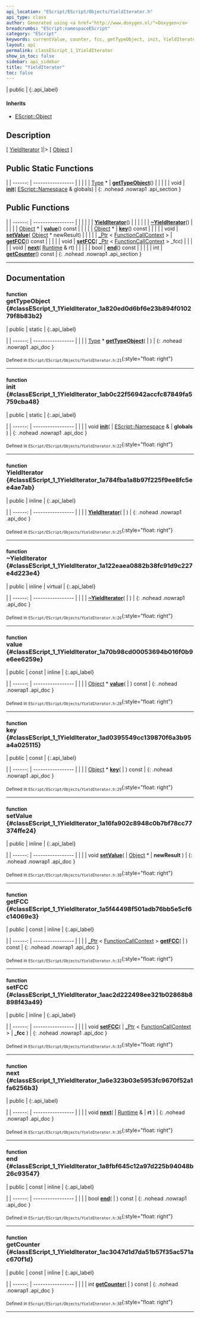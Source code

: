 ```yaml
---
api_location: "EScript/EScript/Objects/YieldIterator.h"
api_type: class
author: Generated using <a href="http://www.doxygen.nl/">Doxygen</a>
breadcrumbs: "EScript:namespaceEScript"
category: "EScript"
keywords: currentValue, counter, fcc, getTypeObject, init, YieldIterator, ~YieldIterator, value, key, setValue, getFCC, setFCC, next, end, getCounter
layout: api
permalink: classEScript_1_1YieldIterator
show_in_toc: false
sidebar: api_sidebar
title: "YieldIterator"
toc: false
---
```


| public |
{:.api_label}

#### Inherits

* [EScript::Object](classEScript_1_1Object)


## Description

[ [YieldIterator](classEScript_1_1YieldIterator) ]|> [ [Object](classEScript_1_1Object) ]



## Public Static Functions

|
| ------: | ----------------- |
|  | |
| [Type](classEScript_1_1Type) * | **[getTypeObject](#classEScript_1_1YieldIterator_1a820ed0d6bf6e23b894f010279f8b83b2)**() |
|  | |
| void | **[init](#classEScript_1_1YieldIterator_1ab0c22f56942accfc87849fa5759cba48)**( [EScript::Namespace](classEScript_1_1Namespace) & globals) |
{: .nohead .nowrap1 .api_section }


## Public Functions

|
| ------: | ----------------- |
|  | |
|  | **[YieldIterator](#classEScript_1_1YieldIterator_1a784fba1a8b97f225f9ee8fc5ee4ae7ab)**() |
|  | |
|  | **[~YieldIterator](#classEScript_1_1YieldIterator_1a122eaea0882b38fc91d9c227e4d223e4)**() |
|  | |
| [Object](classEScript_1_1Object) * | **[value](#classEScript_1_1YieldIterator_1a70b98cd00053694b016f0b9e6ee6259e)**() const |
|  | |
| [Object](classEScript_1_1Object) * | **[key](#classEScript_1_1YieldIterator_1ad0395549cc139870f6a3b95a4a025115)**() const |
|  | |
| void | **[setValue](#classEScript_1_1YieldIterator_1a16fa902c8948c0b7bf78cc77374ffe24)**( [Object](classEScript_1_1Object) * newResult) |
|  | |
| [_Ptr](classEScript_1_1%5F%5FPtr) < [FunctionCallContext](classEScript_1_1FunctionCallContext) > | **[getFCC](#classEScript_1_1YieldIterator_1a5f44498f501adb76bb5e5cf6c14069e3)**() const |
|  | |
| void | **[setFCC](#classEScript_1_1YieldIterator_1aac2d222498ee321b02868b8898f43a49)**( [_Ptr](classEScript_1_1%5F%5FPtr) < [FunctionCallContext](classEScript_1_1FunctionCallContext) > _fcc) |
|  | |
| void | **[next](#classEScript_1_1YieldIterator_1a6e323b03e5953fc9670f52a1fa6256b3)**( [Runtime](classEScript_1_1Runtime) & rt) |
|  | |
| bool | **[end](#classEScript_1_1YieldIterator_1a8fbf645c12a97d225b94048b26c93547)**() const |
|  | |
| int | **[getCounter](#classEScript_1_1YieldIterator_1ac3047d1d7da51b57f35ac571ac670f1d)**() const |
{: .nohead .nowrap1 .api_section }


-------------------------------------------------------------------

## Documentation

### <small>function</small><br/> getTypeObject {#classEScript_1_1YieldIterator_1a820ed0d6bf6e23b894f010279f8b83b2}

| public | static |
{:.api_label}

|
| ------: | ----------------- |
|  |
| [Type](classEScript_1_1Type) * **[getTypeObject](#classEScript_1_1YieldIterator_1a820ed0d6bf6e23b894f010279f8b83b2)**( |  ) |
{: .nohead .nowrap1 .api_doc }





<sub>Defined in `EScript/EScript/Objects/YieldIterator.h:21`</sub>{:style="float: right"}

-------------------------------------------------------------------

### <small>function</small><br/> init {#classEScript_1_1YieldIterator_1ab0c22f56942accfc87849fa5759cba48}

| public | static |
{:.api_label}

|
| ------: | ----------------- |
|  |
| void **[init](#classEScript_1_1YieldIterator_1ab0c22f56942accfc87849fa5759cba48)**( |  [EScript::Namespace](classEScript_1_1Namespace) & | **globals** ) |
{: .nohead .nowrap1 .api_doc }





<sub>Defined in `EScript/EScript/Objects/YieldIterator.h:22`</sub>{:style="float: right"}

-------------------------------------------------------------------

### <small>function</small><br/> YieldIterator {#classEScript_1_1YieldIterator_1a784fba1a8b97f225f9ee8fc5ee4ae7ab}

| public | inline |
{:.api_label}

|
| ------: | ----------------- |
|  |
|  **[YieldIterator](#classEScript_1_1YieldIterator_1a784fba1a8b97f225f9ee8fc5ee4ae7ab)**( |  ) |
{: .nohead .nowrap1 .api_doc }





<sub>Defined in `EScript/EScript/Objects/YieldIterator.h:25`</sub>{:style="float: right"}

-------------------------------------------------------------------

### <small>function</small><br/> ~YieldIterator {#classEScript_1_1YieldIterator_1a122eaea0882b38fc91d9c227e4d223e4}

| public | inline | virtual |
{:.api_label}

|
| ------: | ----------------- |
|  |
|  **[~YieldIterator](#classEScript_1_1YieldIterator_1a122eaea0882b38fc91d9c227e4d223e4)**( |  ) |
{: .nohead .nowrap1 .api_doc }





<sub>Defined in `EScript/EScript/Objects/YieldIterator.h:26`</sub>{:style="float: right"}

-------------------------------------------------------------------

### <small>function</small><br/> value {#classEScript_1_1YieldIterator_1a70b98cd00053694b016f0b9e6ee6259e}

| public | const | inline |
{:.api_label}

|
| ------: | ----------------- |
|  |
| [Object](classEScript_1_1Object) * **[value](#classEScript_1_1YieldIterator_1a70b98cd00053694b016f0b9e6ee6259e)**( |  ) const |
{: .nohead .nowrap1 .api_doc }





<sub>Defined in `EScript/EScript/Objects/YieldIterator.h:28`</sub>{:style="float: right"}

-------------------------------------------------------------------

### <small>function</small><br/> key {#classEScript_1_1YieldIterator_1ad0395549cc139870f6a3b95a4a025115}

| public | const |
{:.api_label}

|
| ------: | ----------------- |
|  |
| [Object](classEScript_1_1Object) * **[key](#classEScript_1_1YieldIterator_1ad0395549cc139870f6a3b95a4a025115)**( |  ) const |
{: .nohead .nowrap1 .api_doc }





<sub>Defined in `EScript/EScript/Objects/YieldIterator.h:29`</sub>{:style="float: right"}

-------------------------------------------------------------------

### <small>function</small><br/> setValue {#classEScript_1_1YieldIterator_1a16fa902c8948c0b7bf78cc77374ffe24}

| public | inline |
{:.api_label}

|
| ------: | ----------------- |
|  |
| void **[setValue](#classEScript_1_1YieldIterator_1a16fa902c8948c0b7bf78cc77374ffe24)**( |  [Object](classEScript_1_1Object) * | **newResult** ) |
{: .nohead .nowrap1 .api_doc }





<sub>Defined in `EScript/EScript/Objects/YieldIterator.h:30`</sub>{:style="float: right"}

-------------------------------------------------------------------

### <small>function</small><br/> getFCC {#classEScript_1_1YieldIterator_1a5f44498f501adb76bb5e5cf6c14069e3}

| public | const | inline |
{:.api_label}

|
| ------: | ----------------- |
|  |
| [_Ptr](classEScript_1_1%5F%5FPtr) < [FunctionCallContext](classEScript_1_1FunctionCallContext) > **[getFCC](#classEScript_1_1YieldIterator_1a5f44498f501adb76bb5e5cf6c14069e3)**( |  ) const |
{: .nohead .nowrap1 .api_doc }





<sub>Defined in `EScript/EScript/Objects/YieldIterator.h:32`</sub>{:style="float: right"}

-------------------------------------------------------------------

### <small>function</small><br/> setFCC {#classEScript_1_1YieldIterator_1aac2d222498ee321b02868b8898f43a49}

| public | inline |
{:.api_label}

|
| ------: | ----------------- |
|  |
| void **[setFCC](#classEScript_1_1YieldIterator_1aac2d222498ee321b02868b8898f43a49)**( |  [_Ptr](classEScript_1_1%5F%5FPtr) < [FunctionCallContext](classEScript_1_1FunctionCallContext) > | **_fcc** ) |
{: .nohead .nowrap1 .api_doc }





<sub>Defined in `EScript/EScript/Objects/YieldIterator.h:33`</sub>{:style="float: right"}

-------------------------------------------------------------------

### <small>function</small><br/> next {#classEScript_1_1YieldIterator_1a6e323b03e5953fc9670f52a1fa6256b3}

| public |
{:.api_label}

|
| ------: | ----------------- |
|  |
| void **[next](#classEScript_1_1YieldIterator_1a6e323b03e5953fc9670f52a1fa6256b3)**( |  [Runtime](classEScript_1_1Runtime) & | **rt** ) |
{: .nohead .nowrap1 .api_doc }





<sub>Defined in `EScript/EScript/Objects/YieldIterator.h:35`</sub>{:style="float: right"}

-------------------------------------------------------------------

### <small>function</small><br/> end {#classEScript_1_1YieldIterator_1a8fbf645c12a97d225b94048b26c93547}

| public | const | inline |
{:.api_label}

|
| ------: | ----------------- |
|  |
| bool **[end](#classEScript_1_1YieldIterator_1a8fbf645c12a97d225b94048b26c93547)**( |  ) const |
{: .nohead .nowrap1 .api_doc }





<sub>Defined in `EScript/EScript/Objects/YieldIterator.h:36`</sub>{:style="float: right"}

-------------------------------------------------------------------

### <small>function</small><br/> getCounter {#classEScript_1_1YieldIterator_1ac3047d1d7da51b57f35ac571ac670f1d}

| public | const | inline |
{:.api_label}

|
| ------: | ----------------- |
|  |
| int **[getCounter](#classEScript_1_1YieldIterator_1ac3047d1d7da51b57f35ac571ac670f1d)**( |  ) const |
{: .nohead .nowrap1 .api_doc }





<sub>Defined in `EScript/EScript/Objects/YieldIterator.h:38`</sub>{:style="float: right"}

-------------------------------------------------------------------

